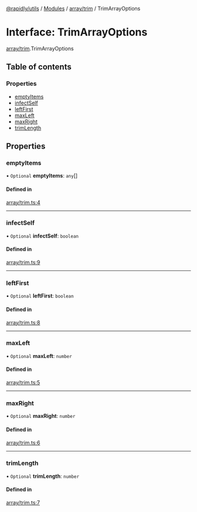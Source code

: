 [@rapidly/utils](../README.md) / [Modules](../modules.md) / [array/trim](../modules/array_trim.md) / TrimArrayOptions

# Interface: TrimArrayOptions

[array/trim](../modules/array_trim.md).TrimArrayOptions

## Table of contents

### Properties

- [emptyItems](array_trim.TrimArrayOptions.md#emptyitems)
- [infectSelf](array_trim.TrimArrayOptions.md#infectself)
- [leftFirst](array_trim.TrimArrayOptions.md#leftfirst)
- [maxLeft](array_trim.TrimArrayOptions.md#maxleft)
- [maxRight](array_trim.TrimArrayOptions.md#maxright)
- [trimLength](array_trim.TrimArrayOptions.md#trimlength)

## Properties

### emptyItems

• `Optional` **emptyItems**: `any`[]

#### Defined in

[array/trim.ts:4](https://github.com/canguser/rapidly-utils/blob/91471f2/main/array/trim.ts#L4)

___

### infectSelf

• `Optional` **infectSelf**: `boolean`

#### Defined in

[array/trim.ts:9](https://github.com/canguser/rapidly-utils/blob/91471f2/main/array/trim.ts#L9)

___

### leftFirst

• `Optional` **leftFirst**: `boolean`

#### Defined in

[array/trim.ts:8](https://github.com/canguser/rapidly-utils/blob/91471f2/main/array/trim.ts#L8)

___

### maxLeft

• `Optional` **maxLeft**: `number`

#### Defined in

[array/trim.ts:5](https://github.com/canguser/rapidly-utils/blob/91471f2/main/array/trim.ts#L5)

___

### maxRight

• `Optional` **maxRight**: `number`

#### Defined in

[array/trim.ts:6](https://github.com/canguser/rapidly-utils/blob/91471f2/main/array/trim.ts#L6)

___

### trimLength

• `Optional` **trimLength**: `number`

#### Defined in

[array/trim.ts:7](https://github.com/canguser/rapidly-utils/blob/91471f2/main/array/trim.ts#L7)
